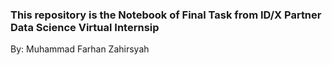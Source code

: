 ### This repository is the Notebook of Final Task from ID/X Partner Data Science Virtual Internsip
By: Muhammad Farhan Zahirsyah

